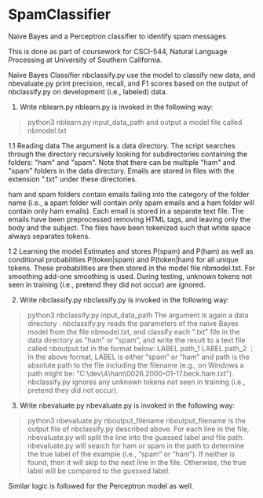 # SpamClassifier

Naive Bayes and a Perceptron classifier to identify spam messages

This is done as part of coursework for CSCI-544, Natural Language Processing at University of Southern California.

Naïve Bayes Classifier 
nbclassify.py use the model to classify new data, and nbevaluate.py print precision, recall, and F1 scores based on the output of nbclassify.py on development (i.e., labeled) data. 

1. Write nblearn.py
nblearn.py is invoked in the following way:
>python3 nblearn.py input_data_path and output a model file called nbmodel.txt

1.1 Reading data
The argument is a data directory. The script  searches through the directory recursively looking for subdirectories containing the folders: "ham" and "spam". Note that there can be multiple "ham" and "spam" folders in the data directory. Emails are stored in files with the extension ".txt" under these directories. 

ham and spam folders contain emails failing into the category of the folder name (i.e., a spam folder will contain only spam emails and a ham folder will contain only ham emails). Each email is stored in a separate text file. The emails have been preprocessed removing HTML tags, and leaving only the body and the subject. The files have been tokenized such that white space always separates tokens.

1.2 Learning the model
Estimates and stores P(spam) and P(ham) as well as conditional probabilities P(token|spam) and P(token|ham) for all unique tokens. These probabilities are then  stored in the model file nbmodel.txt. 
For smoothing add-one smoothing is used. During testing, unknown tokens not seen in training (i.e., pretend they did not occur) are ignored.

2. Write nbclassify.py
nbclassify.py is invoked in the following way:
>python3 nbclassify.py input_data_path
The argument is again a data directory . nbclassify.py reads the parameters of the naïve Bayes model from the file nbmodel.txt, and classify each ".txt" file in the data directory as "ham" or "spam", and write the result to a text file called nboutput.txt in the format below:
LABEL path_1
LABEL path_2
⋮
In the above format, LABEL is either “spam” or “ham” and path is the absolute path to the file including the filename (e.g., on Windows a path might be: "C:\dev\4\ham\0026.2000-01-17.beck.ham.txt").
nbclassify.py  ignores any unknown tokens not seen in training (i.e., pretend they did not occur).

3. Write nbevaluate.py
nbevaluate.py is invoked in the following way:
>python3 nbevaluate.py nboutput_filename
nboutput_filename is the output file of nbclassify.py described above. For each line in the file,
nbevaluate.py will split the line into the guessed label and file path. nbevaluate.py will search for ham or
spam in the path to determine the true label of the example (i.e., “spam” or “ham”). If neither is found,
then it will skip to the next line in the file. Otherwise, the true label will be compared to the guessed
label. 


Similar logic is followed for the Perceptron model as well.
